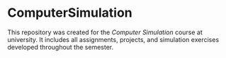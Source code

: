 # ComputerSimulation
This repository was created for the *Computer Simulation* course at university.   It includes all assignments, projects, and simulation exercises developed throughout the semester.
